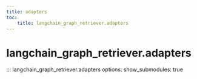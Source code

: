```yaml
---
title: adapters
toc:
    title: langchain_graph_retriever.adapters
---
```


# langchain_graph_retriever.adapters

::: langchain_graph_retriever.adapters
    options:
      show_submodules: true
